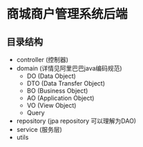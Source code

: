 # 商城商户管理系统后端
## 目录结构
* controller (控制器)
* domain (详情见阿里巴巴java编码规范)
   * DO (Data Object)
   * DTO (Data Transfer Object)
   * BO (Business Object)
   * AO (Application Object)
   * VO (View Object)
   * Query
* repository (jpa repository 可以理解为DAO)
* service (服务层)
* utils

